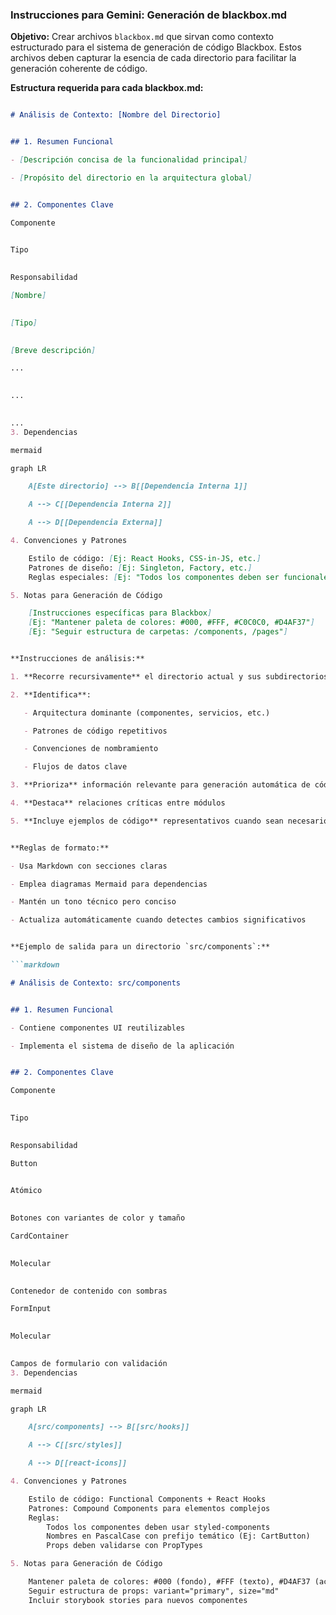 ### Instrucciones para Gemini: Generación de blackbox.md


**Objetivo:** Crear archivos `blackbox.md` que sirvan como contexto estructurado para el sistema de generación de código Blackbox. Estos archivos deben capturar la esencia de cada directorio para facilitar la generación coherente de código.


**Estructura requerida para cada blackbox.md:**

```markdown

# Análisis de Contexto: [Nombre del Directorio]


## 1. Resumen Funcional

- [Descripción concisa de la funcionalidad principal]

- [Propósito del directorio en la arquitectura global]


## 2. Componentes Clave

Componente
	

Tipo
	

Responsabilidad

[Nombre]
	

[Tipo]
	

[Breve descripción]

...
	

...
	

...
3. Dependencias

mermaid

graph LR

    A[Este directorio] --> B[[Dependencia Interna 1]]

    A --> C[[Dependencia Interna 2]]

    A --> D[[Dependencia Externa]]

4. Convenciones y Patrones

    Estilo de código: [Ej: React Hooks, CSS-in-JS, etc.]
    Patrones de diseño: [Ej: Singleton, Factory, etc.]
    Reglas especiales: [Ej: "Todos los componentes deben ser funcionales"]

5. Notas para Generación de Código

    [Instrucciones específicas para Blackbox]
    [Ej: "Mantener paleta de colores: #000, #FFF, #C0C0C0, #D4AF37"]
    [Ej: "Seguir estructura de carpetas: /components, /pages"]


**Instrucciones de análisis:**

1. **Recorre recursivamente** el directorio actual y sus subdirectorios

2. **Identifica**:

   - Arquitectura dominante (componentes, servicios, etc.)

   - Patrones de código repetitivos

   - Convenciones de nombramiento

   - Flujos de datos clave

3. **Prioriza** información relevante para generación automática de código

4. **Destaca** relaciones críticas entre módulos

5. **Incluye ejemplos de código** representativos cuando sean necesarios para ilustrar patrones


**Reglas de formato:**

- Usa Markdown con secciones claras

- Emplea diagramas Mermaid para dependencias

- Mantén un tono técnico pero conciso

- Actualiza automáticamente cuando detectes cambios significativos


**Ejemplo de salida para un directorio `src/components`:** 

```markdown

# Análisis de Contexto: src/components


## 1. Resumen Funcional

- Contiene componentes UI reutilizables

- Implementa el sistema de diseño de la aplicación


## 2. Componentes Clave

Componente
	

Tipo
	

Responsabilidad

Button
	

Atómico
	

Botones con variantes de color y tamaño

CardContainer
	

Molecular
	

Contenedor de contenido con sombras

FormInput
	

Molecular
	

Campos de formulario con validación
3. Dependencias

mermaid

graph LR

    A[src/components] --> B[[src/hooks]]

    A --> C[[src/styles]]

    A --> D[[react-icons]]

4. Convenciones y Patrones

    Estilo de código: Functional Components + React Hooks
    Patrones: Compound Components para elementos complejos
    Reglas:
        Todos los componentes deben usar styled-components
        Nombres en PascalCase con prefijo temático (Ej: CartButton)
        Props deben validarse con PropTypes

5. Notas para Generación de Código

    Mantener paleta de colores: #000 (fondo), #FFF (texto), #D4AF37 (acentos)
    Seguir estructura de props: variant="primary", size="md"
    Incluir storybook stories para nuevos componentes

